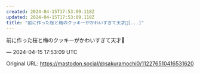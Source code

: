 ```yaml
---
created: 2024-04-15T17:53:09.118Z
updated: 2024-04-15T17:53:09.118Z
title: "前に作った桜と梅のクッキーがかわいすぎて天才🌸[...]"
---
```


<p>前に作った桜と梅のクッキーがかわいすぎて天才🌸</p>

&mdash; 2024-04-15 17:53:09 UTC

Original URL: https://mastodon.social/@sakuramochi0/112276510416531620
